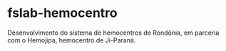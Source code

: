 # fslab-hemocentro
Desenvolvimento do sistema de hemocentros de Rondônia, em parceria com o Hemojipa, hemocentro de Ji-Paraná.
